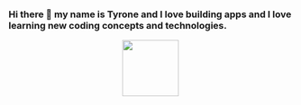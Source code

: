 ### Hi there 👋 my name is Tyrone and I love building apps and I love learning new coding concepts and technologies.


<div id="header" align="center">
  <img src="https://media.giphy.com/media/M9gbBd9nbDrOTu1Mqx/giphy.gif" width="100"/>
</div>

